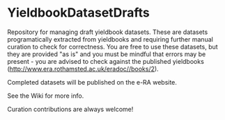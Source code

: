 # YieldbookDatasetDrafts
Repository for managing draft yieldbook datasets. These are datasets programatically extracted from yieldbooks and requiring further manual curation to check for correctness. You are free to use these datasets, but they are provided "as is" and you must be mindful that errors may be present - you are advised to check against the published yieldbooks (http://www.era.rothamsted.ac.uk/eradoc//books/2).

Completed datasets will be published on the e-RA website.

See the Wiki for more info.

Curation contributions are always welcome!
